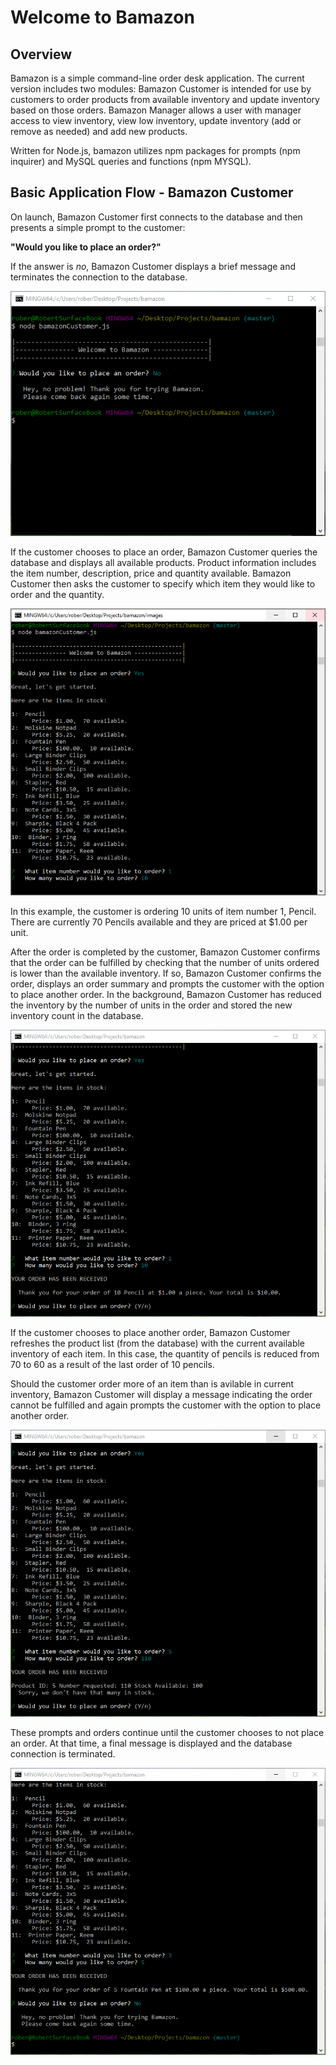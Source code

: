# Welcome to Bamazon

## Overview
Bamazon is a simple command-line order desk application. The current version includes two modules: Bamazon Customer is intended for use by customers to order products from available inventory and update inventory based on those orders. Bamazon Manager allows a user with manager access to view inventory, view low inventory, update inventory (add or remove as needed) and add new products. 

Written for Node.js, bamazon utilizes npm packages for prompts (npm inquirer) and MySQL queries and functions (npm MYSQL). 

## Basic Application Flow - Bamazon Customer

On launch, Bamazon Customer first connects to the database and then presents a simple prompt to the customer:

  **"Would you like to place an order?"**

If the answer is *no*, Bamazon Customer displays a brief message and terminates the connection to the database. 

![Bamazon](images/bamazon0.PNG)

If the customer chooses to place an order, Bamazon Customer queries the database and displays all available products. Product information includes the item number, description, price and quantity available. Bamazon Customer then asks the customer to specify which item they would like to order and the quantity.

![Bamazon](images/bamazon1.PNG)

In this example, the customer is ordering 10 units of item number 1, Pencil. There are currently 70 Pencils available and they are priced at $1.00 per unit. 

After the order is completed by the customer, Bamazon Customer confirms that the order can be fulfilled by checking that the number of units ordered is lower than the available inventory. If so, Bamazon Customer confirms the order, displays an order summary and prompts the customer with the option to place another order. In the background, Bamazon Customer has reduced the inventory by the number of units in the order and stored the new inventory count in the database.

![Bamazon](images/bamazon2.PNG)

If the customer chooses to place another order, Bamazon Customer refreshes the product list (from the database) with the current available inventory of each item. In this case, the quantity of pencils is reduced from 70 to 60 as a result of the last order of 10 pencils.

Should the customer order more of an item than is avilable in current inventory, Bamazon Customer will display a message indicating the order cannot be fulfilled and again prompts the customer with the option to place another order. 

![Bamazon](images/bamazon3.PNG)

These prompts and orders continue until the customer chooses to not place an order. At that time, a final message is displayed and the database connection is terminated. 

![Bamazon](images/bamazon4.PNG)
